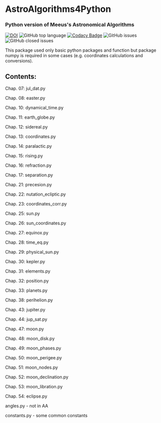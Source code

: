 # AstroAlgorithms4Python
### Python version of Meeus's Astronomical Algorithms

[![DOI](https://zenodo.org/badge/128760106.svg)](https://zenodo.org/badge/latestdoi/128760106)
![GitHub top language](https://img.shields.io/github/languages/top/pavolgaj/AstroAlgorithms4Python.svg?style=flat)
[![Codacy Badge](https://api.codacy.com/project/badge/Grade/e59b48d2386c4fdca173a95b386350f1)](https://www.codacy.com/app/pavolgaj/AstroAlgorithms4Python?utm_source=github.com&amp;utm_medium=referral&amp;utm_content=pavolgaj/AstroAlgorithms4Python&amp;utm_campaign=Badge_Grade)
![GitHub issues](https://img.shields.io/github/issues/pavolgaj/AstroAlgorithms4Python.svg?style=flat)
![GitHub closed issues](https://img.shields.io/github/issues-closed/pavolgaj/AstroAlgorithms4Python.svg?style=flat)

This package used only basic python packages and function but package numpy is required in some cases (e.g. coordinates calculations and conversions).

## Contents:
Chap. 07: jul_dat.py

Chap. 08: easter.py

Chap. 10: dynamical_time.py

Chap. 11: earth_globe.py

Chap. 12: sidereal.py

Chap. 13: coordinates.py

Chap. 14: paralactic.py

Chap. 15: rising.py

Chap. 16: refraction.py

Chap. 17: separation.py

Chap. 21: precesion.py

Chap. 22: nutation_ecliptic.py

Chap. 23: coordinates_corr.py

Chap. 25: sun.py

Chap. 26: sun_coordinates.py

Chap. 27: equinox.py

Chap. 28: time_eq.py

Chap. 29: physical_sun.py

Chap. 30: kepler.py

Chap. 31: elements.py

Chap. 32: position.py

Chap. 33: planets.py

Chap. 38: perihelion.py

Chap. 43: jupiter.py

Chap. 44: jup_sat.py

Chap. 47: moon.py

Chap. 48: moon_disk.py

Chap. 49: moon_phases.py

Chap. 50: moon_perigee.py

Chap. 51: moon_nodes.py

Chap. 52: moon_declination.py

Chap. 53: moon_libration.py

Chap. 54: eclipse.py



angles.py - not in AA

constants.py - some common constants
